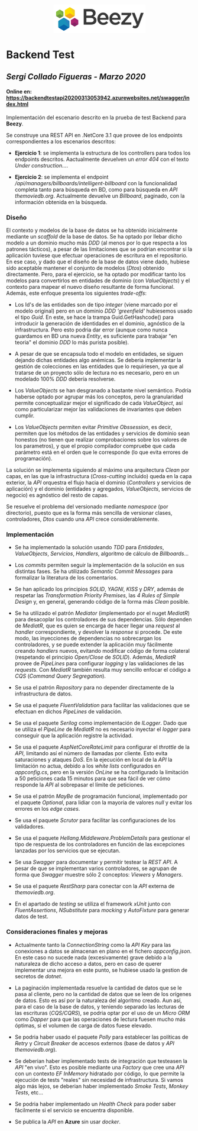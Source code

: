 <p align="center">
  <img src="/doc/logo.png" />  
</p>

# Backend Test
## _Sergi Collado Figueras - Marzo 2020_

#### Online en: https://backendtestapi20200313053942.azurewebsites.net/swagger/index.html

Implementación del escenario descrito en la prueba de test Backend para __Beezy__.

Se construye una REST API en .NetCore 3.1 que provee de los endpoints correspondientes a los escenarios descritos:

- __Ejercicio 1__: se implementa la estructura de los controllers para todos los endpoints descritos. Aactualmente devuelven un _error 404_ con el texto _Under construction..._.

- __Ejercicio 2__: se implementa el endpoint _/api/managers/billboards/intelligent-billboard_ con la funcionalidad completa tanto para búsqueda en BD, como para búsqueda en _API themoviedb.org_. Actualmente devuelve un _Billboard_, paginado, con la información obtenida en la búsqueda.

### Diseño

El contexto y modelos de la base de datos se ha obtenido inicialmente mediante un _scaffold_ de la base de datos. Se ha optado por llebar dicho modelo a un dominio mucho más _DDD_ (al menos por lo que respecta a los patrones tácticos), a pesar de las limitaciones que se podrian encontrar si la aplicación tuviese que efectuar operaciones de escritura en el repositorio. En ese caso, y dado que el diseño de la base de datos viene dado, hubiese sido aceptable mantener el conjunto de modelos (_Dtos_) obtenido directamente. Pero, para el ejercicio, se ha optado por modificar tanto los modelos para convertirlos en entidades de dominio (con _ValueObjects_) y el contexto para mapear el nuevo diseño resultante de forma funcional. Además, este enfoque presenta los siguientes _trade-offs_:

* Los Id's de las entidades son de tipo _integer_ (viene marcado por el modelo original) pero en un dominio _DDD 'greenfield'_ hubiesemos usado el tipo _Guid_. En este, se hace la trampa Guid.GetHashcode() para introducir la generación de identidades en el dominio, agnóstico de la infrastructura. Pero esto podria dar error (aunque como nunca guardamos en BD una nueva _Entity_, es suficiente para trabajar "en teoria" el dominio _DDD_ lo más purista posible).

* A pesar de que se encapsula todo el modelo en entidades, se siguen dejando dichas entidades algo anémicas. Se deberia implementar la gestión de colecciones en las entidades que lo requiriesen, ya que al tratarse de un proyecto sólo de lectura no es necesario, pero en un modelado 100% _DDD_ debería resolverse.

* Los _ValueObjects_ se han desgranado a bastante nivel semántico. Podría haberse optado por agrupar más los conceptos, pero la granularidad permite conceptualizar mejor el significado de cada _ValueObject_, así como particularizar mejor las validaciones de invariantes que deben cumplir.

* Los _ValueObjects_ permiten evitar _Primitive Obssession_, es decir, permiten que los métodos de las entidades y servicios de dominio sean honestos (no tienen que realizar comprobaciones sobre los valores de los parametros), y que el propio compilador compruebe que cada parámetro está en el orden que le corresponde (lo que evita errores de programación).

La solución se implementa siguiendo al máximo una arquitectura _Clean_ por capas, en las que la infrastructura (_Cross-cutting_ incluido) queda en la capa exterior, la _API_ orquestra el flujo hacia el dominio (_Controllers_ y servicios de aplicación) y el dominio (entidades y agregados, _ValueObjects_, servicios de negocio) es agnóstico del resto de capas.

Se resuelve el problema del versionado mediante _namespace_ (por directorio), puesto que es la forma más sencilla de versionar clases, controladores, _Dtos_ cuando una _API_ crece considerablemente.

### Implementación

* Se ha implementado la solución usando _TDD_ para _Entidades_, _ValueObjects_, _Servicios_, _Handlers_, algoritmo de cálculo de _Billboards_...

* Los _commits_ permiten seguir la implementación de la solución en sus distintas fases. Se ha utilizado _Semantic Commit Messages_ para formalizar la literatura de los comentarios.

* Se han aplicado los principios _SOLID_, _YAGNI_, _KISS_ y _DRY_, además de respetar las _Transformation Priority Premises_, las _4 Rules of Simple Design_ y, en general, generando código de la forma más _Clean_ posible.

* Se ha utilizado el patrón _Mediator_ (implementado por el nuget _MediatR_) para desacoplar los controladores de sus dependencias. Sólo dependen de _MediatR_, que es quien se encarga de hacer llegar una _request_ al _handler_ correspondiente, y devolver la _response_ si procede. De este modo, las inyecciones de dependencias no sobrecargan los controladores, y se puede extender la aplicación muy fácilmente creando _handlers_ nuevos, evitando modificar código de forma colateral (respetando el principio _Open/Close_ de _SOLID_). Además, _MediatR_ provee de _PipeLines_ para configurar _logging_ y las validaciones de las _requests_. Con _MediatR_ también resulta muy sencillo enfocar el código a _CQS_ (_Command Query Segregation_).

* Se usa el patrón _Repository_ para no depender directamente de la infrastructura de datos.

* Se usa el paquete _FluentValidation_ para facilitar las validaciones que se efectuan en dichos _PipeLines_ de validación.

* Se usa el paquete _Serilog_ como implementación de _ILogger_. Dado que se utiliza el _PipeLine_ de _MediatR_ no es necesario inyectar el _logger_ para conseguir que la aplicación registre la actividad.

* Se usa el paquete _AspNetCoreRateLimit_ para configurar el _throttle_ de la _API_, limitando así el número de llamadas por cliente. Esto evita saturaciones y ataques _DoS_. En la ejecución en local de la _API_ la limitación no actua, debido a los _white lists_ configurados en _appconfig.cs_, pero en la versión _OnLine_ se ha configurado la limitación a 50 peticiones cada 15 minutos para que sea fácil de ver cómo responde la _API_ al sobrepasar el límite de peticiones.

* Se usa el patrón _MayBe_ de programación funcional, implementado por el paquete _Optional_, para lidiar con la mayoria de valores _null_ y evitar los errores en los _edge cases_.

* Se usa el paquete _Scrutor_ para facilitar las configuraciones de los validadores.

* Se usa el paquete _Hellang.Middleware.ProblemDetails_ para gestionar el tipo de respuesta de los controladores en función de las excepciones lanzadas por los servicios que se ejecutan.

* Se usa _Swagger_ para documentar y permitir testear la _REST API_. A pesar de que se implementan varios controladores, se agrupan de forma que _Swagger_ muestre sólo 2 conceptos: _Viewers_ y _Managers_.

* Se usa el paquete _RestSharp_ para conectar con la _API_ externa de _themoviedb.org_.

* En el apartado de _testing_ se utiliza el framework _xUnit_ junto con _FluentAssertions_, _NSubstitute_ para _mocking_ y _AutoFixture_ para generar datos de test.

### Consideraciones finales y mejoras

* Actualmente tanto la _ConnectionString_ como la _API Key_ para las conexiones a datos se almacenan en plano en el fichero _appconfig.json_. En este caso no sucede nada (excesivamente) grave debido a la naturaleza de dicho acceso a datos, pero en caso de querer implementar una mejora en este punto, se hubiese usado la gestion de secretos de _dotnet_.

* La paginación implementada resuelve la cantidad de datos que se le pasa al cliente, pero no la cantidad de datos que se leen de los orígenes de datos. Esto es así por la naturaleza del algoritmo creado. Aun así, para el caso de la base de datos, y teniendo separado las lecturas de las escrituras (_CQS/CQRS_), se podria optar por el uso de un _Micro ORM_ como _Dapper_ para que las operaciones de lectura fuesen mucho más óptimas, si el volumen de carga de datos fuese elevado.

* Se podria haber usado el paquete _Polly_ para establecer las políticas de _Retry_ y _Circuit Breaker_ de accesos externos (base de datos y _API themoviedb.org_).

* Se deberian haber implementado tests de integración que testeasen la _API_ "en vivo". Esto es posible mediante una _Factory_ que cree una _API_ con un contexto _EF InMemory_ hidratado por código, lo que permite la ejecución de tests "reales" sin necesidad de infrastructura. Si vamos algo más lejos, se deberian haber implementado _Smoke Tests_, _Monkey Tests_, etc...

* Se podria haber implementado un _Health Check_ para poder saber fácilmente si el servicio se encuentra disponible.

* Se publica la _API_ en __Azure__ sin usar _docker_.
